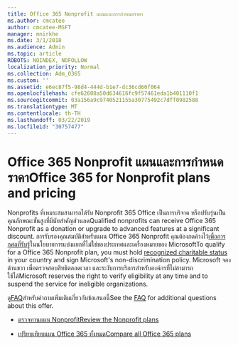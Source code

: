 ```yaml
---
title: Office 365 Nonprofit แผนและการกำหนดราคา
ms.author: cmcatee
author: cmcatee-MSFT
manager: mnirkhe
ms.date: 3/1/2018
ms.audience: Admin
ms.topic: article
ROBOTS: NOINDEX, NOFOLLOW
localization_priority: Normal
ms.collection: Adm_O365
ms.custom: ''
ms.assetid: e6ec87f5-98d4-444d-b1e7-dc36cd60f064
ms.openlocfilehash: cfe62608a50d634616fc9f57461eda1b401110f1
ms.sourcegitcommit: 03a156a9c9740521155a30775492c7dff0982588
ms.translationtype: MT
ms.contentlocale: th-TH
ms.lasthandoff: 03/22/2019
ms.locfileid: "30757477"
---
```

# <a name="office-365-for-nonprofit-plans-and-pricing"></a><span data-ttu-id="f664c-102">Office 365 Nonprofit แผนและการกำหนดราคา</span><span class="sxs-lookup"><span data-stu-id="f664c-102">Office 365 for Nonprofit plans and pricing</span></span>

<span data-ttu-id="f664c-103">Nonprofits ที่เหมาะสมสามารถได้รับ Nonprofit 365 Office เป็นการบริจาค หรือปรับรุ่นเป็นคุณลักษณะขั้นสูงที่มีนัยสำคัญส่วนลด</span><span class="sxs-lookup"><span data-stu-id="f664c-103">Qualified nonprofits can receive Office 365 Nonprofit as a donation or upgrade to advanced features at a significant discount.</span></span> <span data-ttu-id="f664c-104">การรับรองคุณสมบัติสำหรับแผน Office 365 Nonprofit คุณต้องกดค้างไว้[เพื่อการกุศลที่รับรู้](https://go.microsoft.com/fwlink/p/?LinkID=330253)ในนโยบายการแบ่งแยกที่ไม่ใช่ของประเทศและเครื่องหมายของ Microsoft</span><span class="sxs-lookup"><span data-stu-id="f664c-104">To qualify for a Office 365 Nonprofit plan, you must hold [recognized charitable status](https://go.microsoft.com/fwlink/p/?LinkID=330253) in your country and sign Microsoft's non-discrimination policy.</span></span> <span data-ttu-id="f664c-105">Microsoft จองด้านขวา เพื่อตรวจสอบสิทธิตลอดเวลา และระงับการบริการสำหรับองค์กรที่ไม่สามารถใช้ได้</span><span class="sxs-lookup"><span data-stu-id="f664c-105">Microsoft reserves the right to verify eligibility at any time and to suspend the service for ineligible organizations.</span></span> 
  
<span data-ttu-id="f664c-106">ดู[FAQ](https://products.office.com/nonprofit/office-365-nonprofit)สำหรับคำถามเพิ่มเติมเกี่ยวกับข้อเสนอนี้</span><span class="sxs-lookup"><span data-stu-id="f664c-106">See the [FAQ](https://products.office.com/nonprofit/office-365-nonprofit) for additional questions about this offer.</span></span> 
  
- [<span data-ttu-id="f664c-107">ตรวจทานแผน Nonprofit</span><span class="sxs-lookup"><span data-stu-id="f664c-107">Review the Nonprofit plans</span></span>](https://products.office.com/nonprofit/office-365-nonprofit-plans-and-pricing?tab=1)
    
- [<span data-ttu-id="f664c-108">เปรียบเทียบแผน Office 365 ทั้งหมด</span><span class="sxs-lookup"><span data-stu-id="f664c-108">Compare all Office 365 plans</span></span>](https://products.office.com/business/compare-more-office-365-for-business-plans)
    

